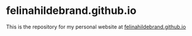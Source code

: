 # felinahildebrand.github.io
This is the repository for my personal website at [felinahildebrand.github.io](https://felinahildebrand.github.io)
